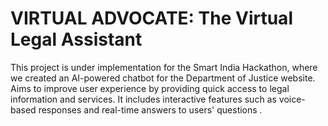 # VIRTUAL ADVOCATE: The Virtual Legal Assistant
This project is under implementation for the Smart India Hackathon, where we created an AI-powered chatbot for the Department of Justice website. Aims to improve user experience by providing quick access to legal information and services. It includes interactive features such as voice-based responses and real-time answers to users' questions . 
